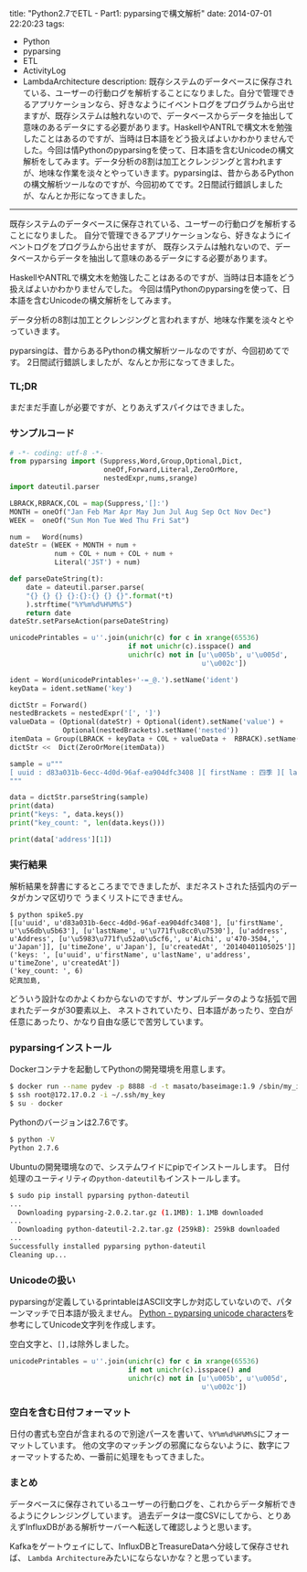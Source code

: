 title: "Python2.7でETL - Part1: pyparsingで構文解析"
date: 2014-07-01 22:20:23
tags:
 - Python
 - pyparsing
 - ETL
 - ActivityLog
 - LambdaArchitecture
description: 既存システムのデータベースに保存されている、ユーザーの行動ログを解析することになりました。自分で管理できるアプリケーションなら、好きなようにイベントログをプログラムから出せますが、既存システムは触れないので、データベースからデータを抽出して意味のあるデータにする必要があります。HaskellやANTRLで構文木を勉強したことはあるのですが、当時は日本語をどう扱えばよいかわかりませんでした。今回は情Pythonのpyparsingを使って、日本語を含むUnicodeの構文解析をしてみます。データ分析の8割は加工とクレンジングと言われますが、地味な作業を淡々とやっていきます。pyparsingは、昔からあるPythonの構文解析ツールなのですが、今回初めてです。2日間試行錯誤しましたが、なんとか形になってきました。
---

既存システムのデータベースに保存されている、ユーザーの行動ログを解析することになりました。
自分で管理できるアプリケーションなら、好きなようにイベントログをプログラムから出せますが、
既存システムは触れないので、データベースからデータを抽出して意味のあるデータにする必要があります。

HaskellやANTRLで構文木を勉強したことはあるのですが、当時は日本語をどう扱えばよいかわかりませんでした。
今回は情Pythonのpyparsingを使って、日本語を含むUnicodeの構文解析をしてみます。

データ分析の8割は加工とクレンジングと言われますが、地味な作業を淡々とやっていきます。

pyparsingは、昔からあるPythonの構文解析ツールなのですが、今回初めてです。
2日間試行錯誤しましたが、なんとか形になってきました。

### TL;DR

まだまだ手直しが必要ですが、とりあえずスパイクはできました。

<!-- more -->

### サンプルコード

```python spike5.py
# -*- coding: utf-8 -*-
from pyparsing import (Suppress,Word,Group,Optional,Dict,
                       oneOf,Forward,Literal,ZeroOrMore,
                       nestedExpr,nums,srange)
import dateutil.parser

LBRACK,RBRACK,COL = map(Suppress,'[]:')
MONTH = oneOf("Jan Feb Mar Apr May Jun Jul Aug Sep Oct Nov Dec")
WEEK =  oneOf("Sun Mon Tue Wed Thu Fri Sat")

num =   Word(nums)
dateStr = (WEEK + MONTH + num +
           num + COL + num + COL + num +
           Literal('JST') + num)

def parseDateString(t):
    date = dateutil.parser.parse(
    "{} {} {} {}:{}:{} {} {}".format(*t)
    ).strftime("%Y%m%d%H%M%S")
    return date
dateStr.setParseAction(parseDateString)

unicodePrintables = u''.join(unichr(c) for c in xrange(65536)
                             if not unichr(c).isspace() and
                             unichr(c) not in [u'\u005b', u'\u005d',
                                               u'\u002c'])

ident = Word(unicodePrintables+'-=_@.').setName('ident')
keyData = ident.setName('key')

dictStr = Forward()
nestedBrackets = nestedExpr('[', ']')
valueData = (Optional(dateStr) + Optional(ident).setName('value') +
             Optional(nestedBrackets).setName('nested'))
itemData = Group(LBRACK + keyData + COL + valueData +  RBRACK).setName('itemData')
dictStr <<  Dict(ZeroOrMore(itemData))

sample = u"""
[ uuid : d83a031b-6ecc-4d0d-96af-ea904dfc3408 ][ firstName : 四季 ][ lastName : 真賀田 ][ address : Address [妃真加島, Aichi 470-3504, Japan] ][ timeZone : Japan ][createdAt : Tue Apr 01 10:50:25 JST 2014 ]
"""

data = dictStr.parseString(sample)
print(data)
print("keys: ", data.keys())
print("key_count: ", len(data.keys()))

print(data['address'][1])
```

### 実行結果

解析結果を辞書にするところまでできましたが、まだネストされた括弧内のデータがカンマ区切りで
うまくリストにできません。

```
$ python spike5.py
[[u'uuid', u'd83a031b-6ecc-4d0d-96af-ea904dfc3408'], [u'firstName', u'\u56db\u5b63'], [u'lastName', u'\u771f\u8cc0\u7530'], [u'address', u'Address', [u'\u5983\u771f\u52a0\u5cf6,', u'Aichi', u'470-3504,', u'Japan']], [u'timeZone', u'Japan'], [u'createdAt', '20140401105025']]
('keys: ', [u'uuid', u'firstName', u'lastName', u'address', u'timeZone', u'createdAt'])
('key_count: ', 6)
妃真加島,
```

どういう設計なのかよくわからないのですが、サンプルデータのような括弧で囲まれたデータが30要素以上、
ネストされていたり、日本語があったり、空白が任意にあったり、かなり自由な感じで苦労しています。


### pyparsingインストール

Dockerコンテナを起動してPythonの開発環境を用意します。

``` bash
$ docker run --name pydev -p 8888 -d -t masato/baseimage:1.9 /sbin/my_init
$ ssh root@172.17.0.2 -i ~/.ssh/my_key
$ su - docker
```

Pythonのバージョンは2.7.6です。

``` bash
$ python -V
Python 2.7.6
```

Ubuntuの開発環境なので、システムワイドにpipでインストールします。
日付処理のユーティリティの`python-dateutil`もインストールします。

``` bash
$ sudo pip install pyparsing python-dateutil
...
  Downloading pyparsing-2.0.2.tar.gz (1.1MB): 1.1MB downloaded
...
  Downloading python-dateutil-2.2.tar.gz (259kB): 259kB downloaded
...
Successfully installed pyparsing python-dateutil
Cleaning up...
```

### Unicodeの扱い

pyparsingが定義しているprintableはASCII文字しか対応していないので、パターンマッチで日本語が扱えません。
[Python - pyparsing unicode characters](http://stackoverflow.com/questions/2339386/python-pyparsing-unicode-characters)を参考にしてUnicode文字列を作成します。

空白文字と、`[],`は除外しました。

``` python
unicodePrintables = u''.join(unichr(c) for c in xrange(65536)
                             if not unichr(c).isspace() and
                             unichr(c) not in [u'\u005b', u'\u005d',
                                               u'\u002c'])
```

### 空白を含む日付フォーマット

日付の書式も空白が含まれるので別途パースを書いて、`%Y%m%d%H%M%S`にフォーマットしています。
他の文字のマッチングの邪魔にならないように、数字にフォーマットするため、一番前に処理をもってきました。

### まとめ

データベースに保存されているユーザーの行動ログを、これからデータ解析できるようにクレンジングしています。
過去データは一度CSVにしてから、とりあえずInfluxDBがある解析サーバーへ転送して確認しようと思います。

Kafkaをゲートウェイにして、InfluxDBとTreasureDataへ分岐して保存させれば、
`Lambda Architecture`みたいにならないかな？と思っています。

